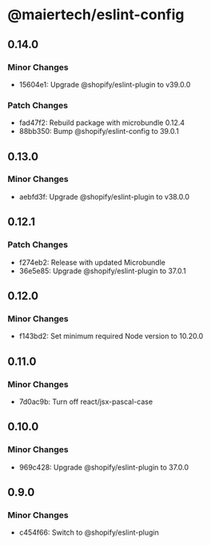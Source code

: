 # @maiertech/eslint-config

## 0.14.0

### Minor Changes

- 15604e1: Upgrade @shopify/eslint-plugin to v39.0.0

### Patch Changes

- fad47f2: Rebuild package with microbundle 0.12.4
- 88bb350: Bump @shopify/eslint-config to 39.0.1

## 0.13.0

### Minor Changes

- aebfd3f: Upgrade @shopify/eslint-plugin to v38.0.0

## 0.12.1

### Patch Changes

- f274eb2: Release with updated Microbundle
- 36e5e85: Upgrade @shopify/eslint-plugin to 37.0.1

## 0.12.0

### Minor Changes

- f143bd2: Set minimum required Node version to 10.20.0

## 0.11.0

### Minor Changes

- 7d0ac9b: Turn off react/jsx-pascal-case

## 0.10.0

### Minor Changes

- 969c428: Upgrade @shopify/eslint-plugin to 37.0.0

## 0.9.0

### Minor Changes

- c454f66: Switch to @shopify/eslint-plugin
